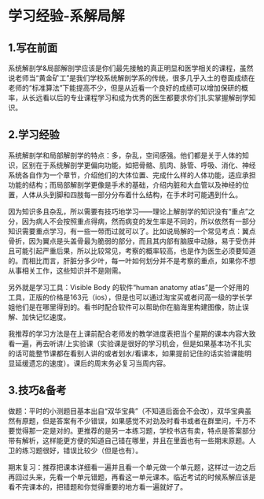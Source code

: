 # 学习经验-系解局解

## 1.写在前面

系统解剖学&局部解剖学应该是你们最先接触的真正明显和医学相关的课程，虽然说老师当“黄金矿工”是我们学校系统解剖学系的传统，很多几乎入土的卷面成绩在老师的“标准算法”下能提高不少，但是从近看一个良好的成绩可以增加保研的概率，从长远看以后的专业课程学习和成为优秀的医生都要求你们扎实掌握解剖学知识。

## 2.学习经验

系统解剖学和局部解剖学的特点：多，杂乱，空间感强。他们都是关于人体的知识，区别在于系统解剖学更偏向功能，如把骨骼、肌肉、脉管、呼吸、消化、神经系统各自作为一个章节，介绍他们的大体位置、完成什么样的人体功能，适应承担功能的结构；而局部解剖学更像是手术的基础，介绍内脏和大血管以及神经的位置，人体从头到脚和四肢每一部分分布着什么结构，在手术时可能遇到什么。

因为知识多且杂乱，所以需要有技巧地学习——理论上解剖学的知识没有“重点”之分，因为病人不会按照重点得病，然而病变的发生率是不同的，所以依然有一部分知识需要重点学习，有一些一带而过就可以了。比如说局解的一个常见考点：翼点骨折，因为翼点是头盖骨最为脆弱的部分，而且其内部有脑膜中动脉，易于受伤并且可能引起严重后果，所以比较常见，考察的概率较高，也是作为医生必须要知道的。而相比而言，肝脏分多少叶，每一叶如何划分并不是考察的重点，如果你不想从事相关工作，这些知识并不是刚需。

另外就是学习工具：Visible Body 的软件“human anatomy atlas”是一个好用的工具，正版的价格是163元（ios），但是也可以通过淘宝买或者问高一级的学长学姐他们是在哪里得到的。看书时配合软件可以帮助你在脑海里构建图像，防止误解、加快记忆速度。

我推荐的学习方法是在上课前配合老师发的教学进度表把当个星期的课本内容大致看一遍，再去听讲/上实验课（实验课是很好的学习机会，但是如果基本功不扎实的话可能整节课都在看别人讲的或者划水/看课本，如果提前记住的话实验课能明显延缓遗忘的速度）。课后的周末务必复习当周内容。

## 3.技巧&备考

做题：平时的小测题目基本出自“双华宝典”（不知道后面会不会改），双华宝典虽然有原题，但是答案有不少错误，如果感觉不对劲及时看书或者在群里问，千万不要觉得那一定是对的。更推荐的是另一本练习题，学校书店有卖，特点是答案部分带有解析，这样能更方便的知道自己错在哪里，并且在里面也有一些期末原题。人卫的练习题很好，错误比较少（但是也有）。

期末复习：推荐把课本详细看一遍并且看一个单元做一个单元题，这样过一边之后再回过头来，先看一个单元错题，再看这一单元课本。临近考试的时候系解应该是看不完课本的，把错题和你觉得重要的地方看一遍就好了。